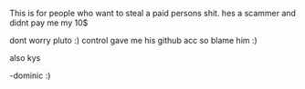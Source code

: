 This is for people who want to steal a paid persons shit. hes a scammer and didnt pay me my 10$



dont worry pluto :) control gave me his github acc so blame him :) 

also kys

-dominic :)
